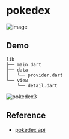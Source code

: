 # pokedex

![image](https://user-images.githubusercontent.com/61821641/154667341-318fa021-3562-48ed-948e-1f194abc7ef5.png)

## Demo

```
lib
├── main.dart
├── data
│   └── provider.dart
└── view
    └── detail.dart
```

![pokedex3](https://user-images.githubusercontent.com/61821641/154667195-4707a36c-c2be-42d1-8318-7cca97e825e8.gif)

## Reference

- [pokedex api](http://raw.githubusercontent.com/Biuni/PokemonGO-Pokedex/master/pokedex.json")
